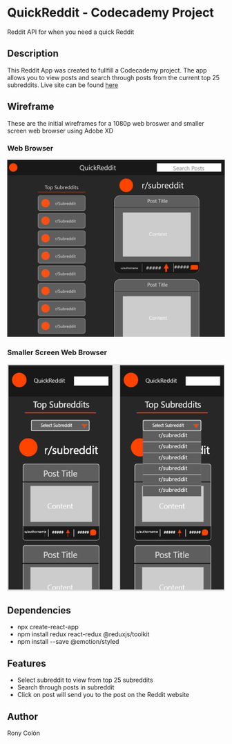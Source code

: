 # QuickReddit - Codecademy Project

Reddit API for when you need a quick Reddit

## Description

This Reddit App was created to fullfill a Codecademy project. The app allows you to view posts and search through posts from the current top 25 subreddits. Live site can be found [here](https://obetquickreddit.netlify.app/)

## Wireframe

These are the initial wireframes for a 1080p web broswer and smaller screen web browser using Adobe XD

### Web Browser

![PC 1080 wireframe](/wireframe/PC1080.png)

### Smaller Screen Web Browser

![Small Screen wireframe](/wireframe/SmallScreenFull.PNG)

## Dependencies

* npx create-react-app
* npm install redux react-redux @reduxjs/toolkit
* npm install --save @emotion/styled

## Features

* Select subreddit to view from top 25 subreddits
* Search through posts in subreddit
* Click on post will send you to the post on the Reddit website

## Author

Rony Colón
